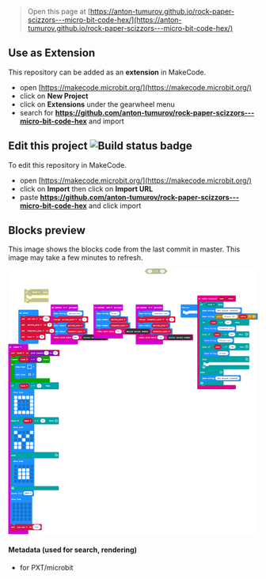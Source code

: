 
> Open this page at [https://anton-tumurov.github.io/rock-paper-scizzors---micro-bit-code-hex/](https://anton-tumurov.github.io/rock-paper-scizzors---micro-bit-code-hex/)

## Use as Extension

This repository can be added as an **extension** in MakeCode.

* open [https://makecode.microbit.org/](https://makecode.microbit.org/)
* click on **New Project**
* click on **Extensions** under the gearwheel menu
* search for **https://github.com/anton-tumurov/rock-paper-scizzors---micro-bit-code-hex** and import

## Edit this project ![Build status badge](https://github.com/anton-tumurov/rock-paper-scizzors---micro-bit-code-hex/workflows/MakeCode/badge.svg)

To edit this repository in MakeCode.

* open [https://makecode.microbit.org/](https://makecode.microbit.org/)
* click on **Import** then click on **Import URL**
* paste **https://github.com/anton-tumurov/rock-paper-scizzors---micro-bit-code-hex** and click import

## Blocks preview

This image shows the blocks code from the last commit in master.
This image may take a few minutes to refresh.

![A rendered view of the blocks](https://github.com/anton-tumurov/rock-paper-scizzors---micro-bit-code-hex/raw/master/.github/makecode/blocks.png)

#### Metadata (used for search, rendering)

* for PXT/microbit
<script src="https://makecode.com/gh-pages-embed.js"></script><script>makeCodeRender("{{ site.makecode.home_url }}", "{{ site.github.owner_name }}/{{ site.github.repository_name }}");</script>
